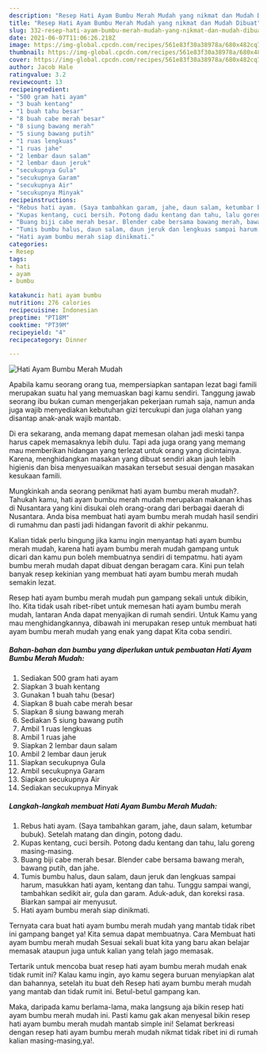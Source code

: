 ```yaml
---
description: "Resep Hati Ayam Bumbu Merah Mudah yang nikmat dan Mudah Dibuat"
title: "Resep Hati Ayam Bumbu Merah Mudah yang nikmat dan Mudah Dibuat"
slug: 332-resep-hati-ayam-bumbu-merah-mudah-yang-nikmat-dan-mudah-dibuat
date: 2021-06-07T11:06:26.218Z
image: https://img-global.cpcdn.com/recipes/561e83f30a38978a/680x482cq70/hati-ayam-bumbu-merah-mudah-foto-resep-utama.jpg
thumbnail: https://img-global.cpcdn.com/recipes/561e83f30a38978a/680x482cq70/hati-ayam-bumbu-merah-mudah-foto-resep-utama.jpg
cover: https://img-global.cpcdn.com/recipes/561e83f30a38978a/680x482cq70/hati-ayam-bumbu-merah-mudah-foto-resep-utama.jpg
author: Jacob Hale
ratingvalue: 3.2
reviewcount: 13
recipeingredient:
- "500 gram hati ayam"
- "3 buah kentang"
- "1 buah tahu besar"
- "8 buah cabe merah besar"
- "8 siung bawang merah"
- "5 siung bawang putih"
- "1 ruas lengkuas"
- "1 ruas jahe"
- "2 lembar daun salam"
- "2 lembar daun jeruk"
- "secukupnya Gula"
- "secukupnya Garam"
- "secukupnya Air"
- "secukupnya Minyak"
recipeinstructions:
- "Rebus hati ayam. (Saya tambahkan garam, jahe, daun salam, ketumbar bubuk). Setelah matang dan dingin, potong dadu."
- "Kupas kentang, cuci bersih. Potong dadu kentang dan tahu, lalu goreng masing-masing."
- "Buang biji cabe merah besar. Blender cabe bersama bawang merah, bawang putih, dan jahe."
- "Tumis bumbu halus, daun salam, daun jeruk dan lengkuas sampai harum, masukkan hati ayam, kentang dan tahu. Tunggu sampai wangi, tambahkan sedikit air, gula dan garam. Aduk-aduk, dan koreksi rasa. Biarkan sampai air menyusut."
- "Hati ayam bumbu merah siap dinikmati."
categories:
- Resep
tags:
- hati
- ayam
- bumbu

katakunci: hati ayam bumbu 
nutrition: 276 calories
recipecuisine: Indonesian
preptime: "PT18M"
cooktime: "PT39M"
recipeyield: "4"
recipecategory: Dinner

---
```



![Hati Ayam Bumbu Merah Mudah](https://img-global.cpcdn.com/recipes/561e83f30a38978a/680x482cq70/hati-ayam-bumbu-merah-mudah-foto-resep-utama.jpg)

Apabila kamu seorang orang tua, mempersiapkan santapan lezat bagi famili merupakan suatu hal yang memuaskan bagi kamu sendiri. Tanggung jawab seorang ibu bukan cuman mengerjakan pekerjaan rumah saja, namun anda juga wajib menyediakan kebutuhan gizi tercukupi dan juga olahan yang disantap anak-anak wajib mantab.

Di era  sekarang, anda memang dapat memesan olahan jadi meski tanpa harus capek memasaknya lebih dulu. Tapi ada juga orang yang memang mau memberikan hidangan yang terlezat untuk orang yang dicintainya. Karena, menghidangkan masakan yang dibuat sendiri akan jauh lebih higienis dan bisa menyesuaikan masakan tersebut sesuai dengan masakan kesukaan famili. 



Mungkinkah anda seorang penikmat hati ayam bumbu merah mudah?. Tahukah kamu, hati ayam bumbu merah mudah merupakan makanan khas di Nusantara yang kini disukai oleh orang-orang dari berbagai daerah di Nusantara. Anda bisa membuat hati ayam bumbu merah mudah hasil sendiri di rumahmu dan pasti jadi hidangan favorit di akhir pekanmu.

Kalian tidak perlu bingung jika kamu ingin menyantap hati ayam bumbu merah mudah, karena hati ayam bumbu merah mudah gampang untuk dicari dan kamu pun boleh membuatnya sendiri di tempatmu. hati ayam bumbu merah mudah dapat dibuat dengan beragam cara. Kini pun telah banyak resep kekinian yang membuat hati ayam bumbu merah mudah semakin lezat.

Resep hati ayam bumbu merah mudah pun gampang sekali untuk dibikin, lho. Kita tidak usah ribet-ribet untuk memesan hati ayam bumbu merah mudah, lantaran Anda dapat menyajikan di rumah sendiri. Untuk Kamu yang mau menghidangkannya, dibawah ini merupakan resep untuk membuat hati ayam bumbu merah mudah yang enak yang dapat Kita coba sendiri.

<!--inarticleads1-->

##### Bahan-bahan dan bumbu yang diperlukan untuk pembuatan Hati Ayam Bumbu Merah Mudah:

1. Sediakan 500 gram hati ayam
1. Siapkan 3 buah kentang
1. Gunakan 1 buah tahu (besar)
1. Siapkan 8 buah cabe merah besar
1. Siapkan 8 siung bawang merah
1. Sediakan 5 siung bawang putih
1. Ambil 1 ruas lengkuas
1. Ambil 1 ruas jahe
1. Siapkan 2 lembar daun salam
1. Ambil 2 lembar daun jeruk
1. Siapkan secukupnya Gula
1. Ambil secukupnya Garam
1. Siapkan secukupnya Air
1. Sediakan secukupnya Minyak




<!--inarticleads2-->

##### Langkah-langkah membuat Hati Ayam Bumbu Merah Mudah:

1. Rebus hati ayam. (Saya tambahkan garam, jahe, daun salam, ketumbar bubuk). Setelah matang dan dingin, potong dadu.
1. Kupas kentang, cuci bersih. Potong dadu kentang dan tahu, lalu goreng masing-masing.
1. Buang biji cabe merah besar. Blender cabe bersama bawang merah, bawang putih, dan jahe.
1. Tumis bumbu halus, daun salam, daun jeruk dan lengkuas sampai harum, masukkan hati ayam, kentang dan tahu. Tunggu sampai wangi, tambahkan sedikit air, gula dan garam. Aduk-aduk, dan koreksi rasa. Biarkan sampai air menyusut.
1. Hati ayam bumbu merah siap dinikmati.




Ternyata cara buat hati ayam bumbu merah mudah yang mantab tidak ribet ini gampang banget ya! Kita semua dapat membuatnya. Cara Membuat hati ayam bumbu merah mudah Sesuai sekali buat kita yang baru akan belajar memasak ataupun juga untuk kalian yang telah jago memasak.

Tertarik untuk mencoba buat resep hati ayam bumbu merah mudah enak tidak rumit ini? Kalau kamu ingin, ayo kamu segera buruan menyiapkan alat dan bahannya, setelah itu buat deh Resep hati ayam bumbu merah mudah yang mantab dan tidak rumit ini. Betul-betul gampang kan. 

Maka, daripada kamu berlama-lama, maka langsung aja bikin resep hati ayam bumbu merah mudah ini. Pasti kamu gak akan menyesal bikin resep hati ayam bumbu merah mudah mantab simple ini! Selamat berkreasi dengan resep hati ayam bumbu merah mudah nikmat tidak ribet ini di rumah kalian masing-masing,ya!.

